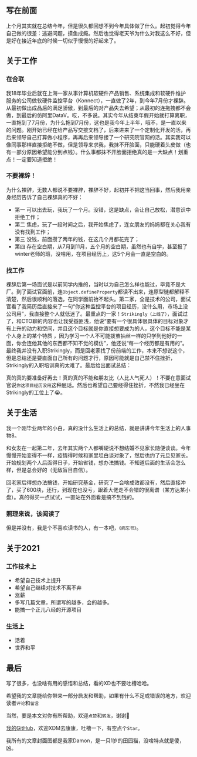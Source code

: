 ## 写在前面

上个月其实就在总结今年，但是很久都回想不到今年具体做了什么。起初觉得今年自己做的很差：逃避问题，摸鱼成瘾。然后也觉得老天爷为什么对我这么不好，但是好在接近年底的时候一切似乎慢慢的好起来了。

## 关于工作

### 在合联

我18年毕业后就在上海一家从事计算机软硬件产品销售、系统集成和软硬件维护服务的公司做软硬件监控平台（Konnect），一直做了2年，到今年7月份才裸辞。从最初做出成品后的满足骄傲，到最后的对产品失去希望；从最初的连拖拽都不会做，到最后的仿阿里DataV。哎，不多说。其实今年从结束年假开始就打算离职，一直拖到了7月份，为什么拖到7月份，这也是我今年上半年，哦不，是一直以来的问题。刚开始已经在给产品写交接文档了，后来进来了一个定制化开发的活，再后来领导自己打算做小程序，再再后来领导接了一个研究院官网的活。其实我可以像同事那样直接拒绝不做，但是领导来求我，我抹不开脸面，只能硬着头皮做（也有一部分原因希望能分到点钱）。什么事都抹不开脸面拒绝真的是一大缺点！划重点！一定要知道拒绝！

### 不要裸辞！

为什么裸辞，无数人都说不要裸辞，裸辞不好，起初并不把这当回事，然后我用亲身经历告诉了自己裸辞真的不好：

+ 第一 可以出去玩，我玩了一个月。没错，这是缺点，会让自己放松，潜意识中拒绝工作；
+ 第二 焦虑，玩了一段时间之后，我开始焦虑了，连女朋友的妈妈都在关心我有没有找到工作；
+ 第三 没钱，前面攒了两年的钱，在这几个月都花完了；
+ 第四 存在空白期，从7月到11月，五个月的空白期，虽然也有自学，甚至报了winter老师的班，没啥用，在项目经历上，这5个月会一直是空白的。

### 找工作

裸辞后第一场面试是以前同学内推的，当时以为自己怎么样也能过，毕竟不是大厂。到了面试官面前，连`Object.defineProperty`都读不出来，连原型链都解释不清楚，然后很顺利的落选，在同学面前抬不起头。第二家，全是技术的公司，面试官看了我简历后直接来了一句“你这种监控平台的项目经历，没什么用，市场上没公司用”，我直接整个人就低迷了。最重点的一家！`Strikingly（上线了）`，面试过了，和CTO聊的内容也让我受益匪浅，他说“要有一个很具体很具体的目标对象才有上升的动力和空间，并且这个目标就是你直接想要成为的人，这个目标不能是某个人身上的某个特质 ，因为学习一个人不可能拨茧抽丝一样的只学到他好的一面，你会连他其他的东西都不知不觉的模仿”，他还说“每一个经历都是有用的”。最终我并没有入职Strikingly，而是回老家找了份前端的工作，本来不想说这个，但是总结还是要直面自己所有的问题才行，原因可能就是自己禁不住挫折，Strikingly的入职培训真的太难了。最后给出面试总结：

真的真的要准备好再去！真的真的不能和朋友比（人比人气死人）！不要在意面试官说`你这项目经历没用`这种屁话。然后也希望自己要经得住挫折，不然我已经坐在Strikingly的工位上了😭。

## 关于生活

我一个刚毕业两年的小白，真的没什么生活上的总结，就是讲讲今年生活上的人事物8。

和女友在一起第二年，去年其实两个人都嘴硬说不想结婚不见家长随便谈谈。今年慢慢开始变得不一样，疫情得时候和家里坦白谈对象了，然后也约了元旦见家长。开始规划两个人后面得日子，开始省钱，想办法搞钱。不知道后面的生活会怎么样，但是总会好的（无敌盲目自信）。

回老家后得想办法搞钱，开始研究基金，研究了一会啥成效都没有，然后直接冲了，买了600块，还行，到现在也没亏，跟着大佬走不会错的很离谱（某方达某小盘）。真的得买一点试试，一直站在外面看是搞不到钱的。

### 照理来说，该阅读了

但是并没有，我是个不喜欢读书的人，有一本吧，`《病忘书》`。

## 关于2021

### 工作技术上

+ 希望自己技术上提升
+ 希望自己继续对技术不离不弃
+ 涨薪
+ 多写几篇文章，所谓写的越多，会的越多。
+ 能搞一个正儿八经的开源项目

### 生活上

+ 活着
+ 世界和平

## 最后

写了很多，也没啥有用的感悟和总结，看的XD也不要吐槽哈哈。

希望我的文章能给你带来一部分启发和帮助，如果有什么不足或错误的地方，欢迎读者`评论`和`留言`

当然，要是本文对你有所帮助，欢迎`点赞`和`转发`，谢谢🙏

[我的GitHub](https://github.com/xyydd)，欢迎XDM去康康，吐槽一下，有空点个`Star`。

我所有的文章封面图都是我家Damon，是一只1岁的田园猫，没啥特点就是傻，凶。



